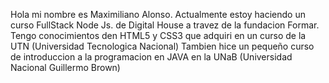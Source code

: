 Hola mi nombre es Maximiliano Alonso. 
Actualmente estoy haciendo un curso FullStack Node Js. de Digital House a travez de la fundacion Formar.
Tengo conocimientos den HTML5 y CSS3 que adquiri en un curso de la UTN (Universidad Tecnologica Nacional)
Tambien hice un pequeño curso de introduccion a la programacion en JAVA en  la UNaB (Universidad Nacional Guillermo Brown)

